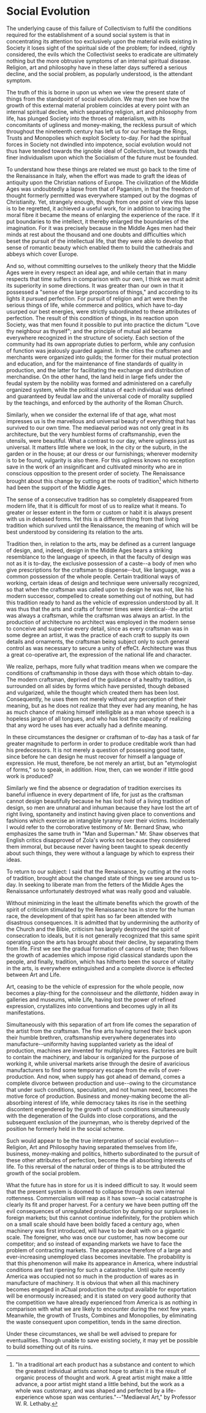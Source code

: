 # Social Evolution

The underlying cause of this failure of Collectivism to fulfil the conditions required for the establishment of a sound social system is that in concentrating its attention too exclusively upon the material evils existing in Society it loses sight of the spiritual side of the problem; for indeed, rightly considered, the evils which the Collectivist seeks to eradicate are ultimately nothing but the more obtrusive symptoms of an internal spiritual disease. Religion, art and philosophy have in these latter days suffered a serious decline, and the social problem, as popularly understood, is the attendant symptom.

The truth of this is borne in upon us when we view the present state of things from the standpoint of social evolution. We may then see how the growth of this external material problem coincides at every point with an internal spiritual decline, which separating religion, art and philosophy from life, has plunged Society into the throes of materialism, with its concomitants of ugliness and money-making, the reckless pursuit of which throughout the nineteenth century has left us for our heritage the Rings, Trusts and Monopolies which exploit Society to-day. For had the spiritual forces in Society not dwindled into impotence, social evolution would not thus have tended towards the ignoble ideal of Collectivism, but towards that finer individualism upon which the Socialism of the future must be founded.

To understand how these things are related we must go back to the time of the Renaissance in Italy, when the effort was made to graft the ideas of antiquity upon the Christian nations of Europe. The civilization of the Middle Ages was undoubtedly a lapse from that of Paganism, in that the freedom of thought formerly permitted was everywhere stamped out by the dogmas of Christianity. Yet, strangely enough, though from one point of view this lapse is to be regretted, it achieved a useful work, for in addition to bracing the moral fibre it became the means of enlarging the experience of the race. If it put boundaries to the intellect, it thereby enlarged the boundaries of the imagination. For it was precisely because in the Middle Ages men had their minds at rest about the thousand and one doubts and difficulties which beset the pursuit of the intellectual life, that they were able to develop that sense of romantic beauty which enabled them to build the cathedrals and abbeys which cover Europe.

And so, without committing ourselves to the unlikely theory that the Middle Ages were in every respect an ideal age, and while certain that in many respects that time suffers in comparison with our own, I think we must admit its superiority in some directions. It was greater than our own in that it possessed a "sense of the large proportions of things," and according to its lights it pursued perfection. For pursuit of religion and art were then the serious things of life, while commerce and politics, which have to-day usurped our best energies, were strictly subordinated to these attributes of perfection. The result of this condition of things, in its reaction upon Society, was that men found it possible to put into practice the dictum "Love thy neighbour as thyself"; and the principle of mutual aid became everywhere recognized in the structure of society. Each section of the community had its own appropriate duties to perform, while any confusion of function was jealously guarded against. In the cities the craftsmen and merchants were organized into guilds; the former for their mutual protection and education, and for the maintenance of fine standards of quality in production, and the latter for facilitating the exchange and distribution of merchandise. On the other hand, the land held in large fiefs under the feudal system by the nobility was formed and administered on a carefully organized system, while the political status of each individual was defined and guaranteed by feudal law and the universal code of morality supplied by the teachings, and enforced by the authority of the Roman Church.

Similarly, when we consider the external life of that age, what most impresses us is the marvellous and universal beauty of everything that has survived to our own time. The mediaeval period was not only great in its architecture, but the very humblest forms of craftsmanship, even the utensils, were beautiful. What a contrast to our day, where ugliness just as universal. It matters little where we look, in the city or the suburb, in the garden or in the house; at our dress or our furnishings; wherever modernity is to be found, vulgarity is also there. For this ugliness knows no exception save in the work of an insignificant and cultivated minority who are in conscious opposition to the present order of society. The Renaissance brought about this change by cutting at the roots of tradition[^1] which hitherto had been the support of the Middle Ages.

[^1]: "In a traditional art each product has a substance and content to which the greatest individual artists cannot hope to attain it is the result of organic process of thought and work. A great artist might make a little advance, a poor artist might stand a little behind, but the work as a whole was customary, and was shaped and perfected by a life-experience whose span was centuries."--"Mediaeval Art," by Professor W. R. Lethaby.

The sense of a consecutive tradition has so completely disappeared from modern life, that it is difficult for most of us to realize what it means. To greater or lesser extent in the form or custom or habit it is always present with us in debased forms. Yet this is a different thing from that living tradition which survived until the Renaissance, the meaning of which will be best understood by considering its relation to the arts.

Tradition then, in relation to the arts, may be defined as a current language of design, and, indeed, design in the Middle Ages bears a striking resemblance to the language of speech, in that the faculty of design was not as it is to-day, the exclusive possession of a caste--a body of men who give prescriptions for the craftsman to dispense--but, like language, was a common possession of the whole people. Certain traditional ways of working, certain ideas of design and technique were universally recognized, so that when the craftsman was called upon to design he was not, like his modern successor, compelled to create something out of nothing, but had this tradition ready to hand as the vehicle of expression understood by all. It was thus that the arts and crafts of former times were identical--the artist was always a craftsman, while the craftsman was always an artist. In the production of architecture no architect was employed in the modern sense to conceive and supervise every detail, since as every craftsman was in some degree an artist, it was the practice of each craft to supply its own details and ornaments, the craftsman being subject only to such general control as was necessary to secure a unity of effeCt. Architecture was thus a great co-operative art, the expression of the national life and character.

We realize, perhaps, more fully what tradition means when we compare the conditions of craftsmanship in those days with those which obtain to-day. The modern craftsman, deprived of the guidance of a healthy tradition, is surrounded on all sides by forms which have persisted, though debased and vulgarized, while the thought which created them has been lost. Consequently, he uses them not merely without any perception of their meaning, but as he does not realize that they ever had any meaning, he has as much chance of making himself intelligible as a man whose speech is a hopeless jargon of all tongues, and who has lost the capacity of realizing that any word he uses has ever actually had a definite meaning.

In these circumstances the designer or craftsman of to-day has a task of far greater magnitude to perform in order to produce creditable work than had his predecessors. It is not merely a question of possessing good taste, since before he can design he must recover for himself a language of expression. He must, therefore, be not merely an artist, but an "etymologist of forms," so to speak, in addition. How, then, can we wonder if little good work is produced?

Similarly we find the absence or degradation of tradition exercises its baneful influence in every department of life, for just as the craftsman cannot design beautifully because he has lost hold of a living tradition of design, so men are unnatural and inhuman because they have lost the art of right living, spontaneity and instinct having given place to conventions and fashions which exercise an intangible tyranny over their victims. Incidentally I would refer to the corroborative testimony of Mr. Bernard Shaw, who emphasizes the same truth in "Man and Superman." Mr. Shaw observes that English critics disapproved of Zola's works not because they considered them immoral, but because never having been taught to speak decently about such things, they were without a language by which to express their ideas.

To return to our subject: I said that the Renaissance, by cutting at the roots of tradition, brought about the changed state of things we see around us to-day. In seeking to liberate man from the fetters of the Middle Ages the Renaissance unfortunately destroyed what was really good and valuable.

Without minimizing in the least the ultimate benefits which the growth of the spirit of criticism stimulated by the Renaissance has in store for the human race, the development of that spirit has so far been attended with disastrous consequences. It is admitted that by undermining the authority of the Church and the Bible, criticism has largely destroyed the spirit of consecration to ideals, but it is not generally recognized that this same spirit operating upon the arts has brought about their decline, by separating them from life. First we see the gradual formation of canons of taste; then follows the growth of academies which impose rigid classical standards upon the people, and finally, tradition, which has hitherto been the source of vitality in the arts, is everywhere extinguished and a complete divorce is effected between Art and Life.

Art, ceasing to be the vehicle of expression for the whole people, now becomes a play-thing for the connoisseur and the *dilettante*, hidden away in galleries and museums, while Life, having lost the power of refined expression, crystallizes into conventions and becomes ugly in all its manifestations.

Simultaneously with this separation of art from life comes the separation of the artist from the craftsman. The fine arts having turned their back upon their humble brethren, craftsmanship everywhere degenerates into manufacture--uniformity having supplanted variety as the ideal of production, machines are invented for multiplying wares. Factories are built to contain the machinery, and labour is organized for the purpose of working it, while universal markets arise through the desire of avaricious manufacturers to find some temporary escape from the evils of over-production. And now, when supply has got ahead of demand, comes a complete divorce between production and use--owing to the circumstance that under such conditions, speculation, and not human need, becomes the motive force of production. Business and money-making become the all-absorbing interest of life, while democracy takes its rise in the seething discontent engendered by the growth of such conditions simultaneously with the degeneration of the Guilds into close corporations, and the subsequent exclusion of the journeyman, who is thereby deprived of the position he formerly held in the social scheme.

Such would appear to be the true interpretation of social evolution--Religion, Art and Philosophy having separated themselves from life, business, money-making and politics, hitherto subordinated to the pursuit of these other attributes of perfection, become the all absorbing interests of life. To this reversal of the natural order of things is to be attributed the growth of the social problem.

What the future has in store for us it is indeed difficult to say. It would seem that the present system is doomed to collapse through its own internal rottenness. Commercialism will reap as it has sown--a social catastrophe is clearly its fit and proper harvest. For a century we have been putting off the evil consequences of unregulated production by dumping our surpluses in foreign markets; but this cannot continue indefinitely, for the problem which on a small scale should have been boldly faced a century ago, when machinery was first introduced, will have to be dealt with on a gigantic scale. The foreigner, who was once our customer, has now become our competitor; and so instead of expanding markets we have to face the problem of contracting markets. The appearance therefore of a large and ever-increasing unemployed class becomes inevitable. The probability is that this phenomenon will make its appearance in America, where industrial conditions are fast ripening for such a catastrophe. Until quite recently America was occupied not so much in the production of wares as in manufacture of machinery. It is obvious that when all this machinery becomes engaged in aCtual production the output available for exportation will be enormously increased; and it is stated on very good authority that the competition we have already experienced from America is as nothing in comparison with what we are likely to encounter during the next few years. Meanwhile, the growth of Trusts, Combines and Monopolies, by eliminating the waste consequent upon competition, tends in the same direction.

Under these circumstances, we shall be well advised to prepare for eventualities. Though unable to save existing society, it may yet be possible to build something out of its ruins.
